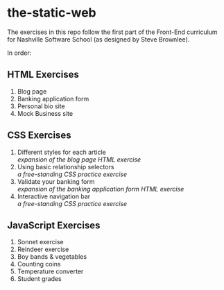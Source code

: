 # the-static-web

The exercises in this repo follow the first part of the Front-End curriculum for Nashville Software School (as designed by Steve Brownlee).

In order:

## HTML Exercises

1. Blog page
2. Banking application form
3. Personal bio site
4. Mock Business site


## CSS Exercises

1. Different styles for each article  
   _expansion of the blog page HTML exercise_
2. Using basic relationship selectors   
   _a free-standing CSS practice exercise_
3. Validate your banking form  
   _expansion of the banking application form HTML exercise_
4. Interactive navigation bar  
   _a free-standing CSS practice exercise_


## JavaScript Exercises

1. Sonnet exercise
2. Reindeer exercise
3. Boy bands & vegetables
4. Counting coins
5. Temperature converter
6. Student grades


